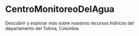 # CentroMonitoreoDelAgua
Descubrir y explorar más sobre nuestros recursos hídricos del departamento del Tolima, Colombia
